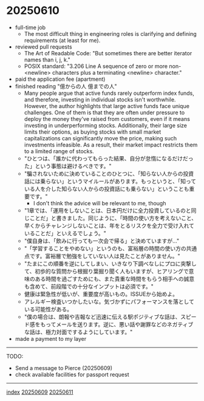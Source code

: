 <head><meta name="viewport" content="width=device-width, initial-scale=1.0, user-scalable=yes" /><meta charset="UTF-8"></head>

# 20250610

- full-time job
	- The most difficult thing in engineering roles is clarifying and defining requirements (at least for me).
- reviewed pull requests
	- The Art of Readable Code: "But sometimes there are better iterator names than i, j, k."
	- POSIX standard: "3.206 Line A sequence of zero or more non- \<newline\> characters plus a terminating \<newline\> character."
- paid the application fee (apartment)
- finished reading "億からの人 億までの人"
	- Many people argue that active funds rarely outperform index funds, and therefore, investing in individual stocks isn't worthwhile. However, the author highlights that large active funds face unique challenges. One of them is that they are often under pressure to deploy the money they've raised from customers, even if it means investing in underperforming stocks. Additionally, their large size limits their options, as buying stocks with small market capitalizations can significantly move the price, making such investments infeasible. As a result, their market impact restricts them to a limited range of stocks.
	- "ひとつは、「誰かに代わってもらった結果、自分が怠惰になるだけだった」という事態は避けるべきです。"
	- "騙されないために決めていることのひとつに、「知らない人からの投資話には乗らない」というマイルールがあります。もっというと、「知っている人を介した知らない人からの投資話にも乗らない」ということも重要です。"
		- I don't think the advice will be relevant to me, though
	- "1章では、「運用をしないことは、日本円だけに全力投資しているのと同じことだ」と書きました。同じように、「時間の使い方を考えないこと、早くからチャレンジしないことは、年をとるリスクを全力で受け入れていることだ」といえるでしょう。"
	- "僕自身は、「飲みに行っても一次会で帰る」と決めていますが..."
	- "「学習することをやめない」というのも、富裕層の時間の使い方の共通点です。富裕層で勉強をしていない人は見たことがありません。"
	- "たまにこの順番を逆にしてしまい、いきなり下調べなしにプロに突撃して、初歩的な質問から根掘り葉掘り聞く人もいますが、ヒアリングで意味のある時間を過ごすためにも、また貴重な時間をもらう相手への誠意も含めて、前段階での十分なインプットは必須です。"
	- 健康は緊急性が低いが、重要度が高いもの。ISSUEから始めよ。
	- アレルギー検査いつかしたいな。気づかずにパフォーマンスを落としている可能性がある。
	- "僕の場合は、朗報や吉報など迅速に伝える駅ポジティブな話は、スピード感をもってメールを送ります。逆に、悪い話や謝罪などのネガティブな話は、極力対面でするようにしています。"
- made a payment to my layer

---

TODO:

- Send a message to Pierce (20250609)
- check available facilities for passport request

---

[index](../../index.html)
[20250609](20250609.html)
[20250611](20250611.html)

